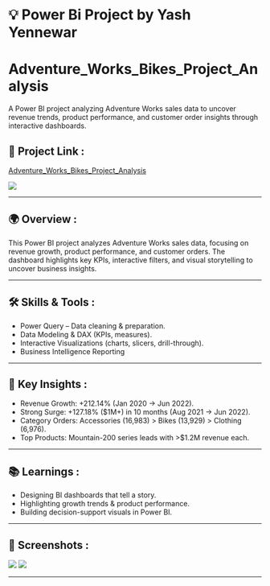 # 💡 Power Bi Project by Yash Yennewar

# Adventure_Works_Bikes_Project_Analysis
A Power BI project analyzing Adventure Works sales data to uncover revenue trends, product performance, and customer order insights through interactive dashboards.

## 🔗 Project Link :

[Adventure_Works_Bikes_Project_Analysis](Adventure_Works_Bikes_Project_Analysis.pbix)

<img src="AdventureWorks_Logo.png" class="img-fluid">

---

## 🌍 Overview :
This Power BI project analyzes Adventure Works sales data, focusing on revenue growth, product performance, and customer orders.
The dashboard highlights key KPIs, interactive filters, and visual storytelling to uncover business insights.

---

## 🛠️ Skills & Tools :
- Power Query – Data cleaning & preparation.
- Data Modeling & DAX (KPIs, measures).
- Interactive Visualizations (charts, slicers, drill-through).
- Business Intelligence Reporting

---

## 🎯 Key Insights :
- Revenue Growth: +212.14% (Jan 2020 → Jun 2022).
- Strong Surge: +127.18% ($1M+) in 10 months (Aug 2021 → Jun 2022).
- Category Orders: Accessories (16,983) > Bikes (13,929) > Clothing (6,976).
- Top Products: Mountain-200 series leads with >$1.2M revenue each.

---

## 📚 Learnings :
- Designing BI dashboards that tell a story.
- Highlighting growth trends & product performance.
- Building decision-support visuals in Power BI.

---

## 📸 Screenshots :
<img src="Dashboard.png" class="img-fluid">
<img src="Map.png" class="img-fluid">

---
